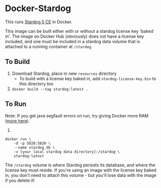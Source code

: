 # Docker-Stardog

This runs [Stardog 5 CE](http://www.stardog.com) in Docker. 

This image can be built either with or without a stardog license key 'baked in'. The image on Docker Hub (obviously) does *not* have a license key included, and one must be included in a stardog data volume that is attached to a running container at `/stardog`.

## To Build

1. Download Stardog, place in new `resources` directory
    * To build with a license key baked in, add `stardog-license-key.bin` to this directory too
2. `docker build --tag stardog:latest .`

## To Run

Note: If you get java segfault errors on run, try giving Docker more RAM ([more here](https://community.stardog.com/t/startup-error-running-stardog-5-0-1-in-docker/)). 

1.
```
docker run \
    -d -p 5820:5820 \
    --name stardog_db \
    -v [your local stardog data directory]:/stardog \
    stardog:latest
```

The `/stardog` volume is where Stardog persists its database, and where the license key must reside. If you're using an image with the license key baked in, you don't need to attach this volume - but you'll lose data with the image if you delete it!